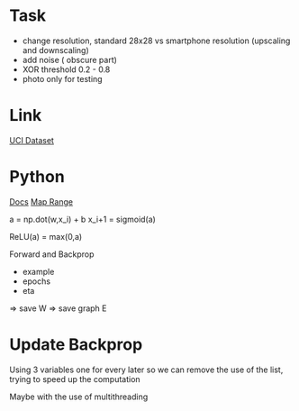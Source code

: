 # Task

- change resolution, standard 28x28 vs smartphone resolution (upscaling and downscaling)
- add noise ( obscure part)
- XOR threshold 0.2 - 0.8
- photo only for testing

# Link
[UCI Dataset]()

# Python
[Docs](https://wiki.python.org/moin/DocumentationTools#:~:text=Automatic%20Python%20API%20documentation%20generation%20tools%201%20autosummary%2C,484%20type%20annotations%2C%20custom%20templates%20...%20Altri%20elementi)
[Map Range](https://rosettacode.org/wiki/Map_range#)

a = np.dot(w,x_i) + b
x_i+1 = sigmoid(a)

ReLU(a) = max(0,a)


Forward and Backprop
- example
- epochs
- eta

=> save W
=> save graph E


# Update Backprop

Using 3 variables one for every later so we can remove the use of the list,
trying to speed up the computation

Maybe with the use of multithreading